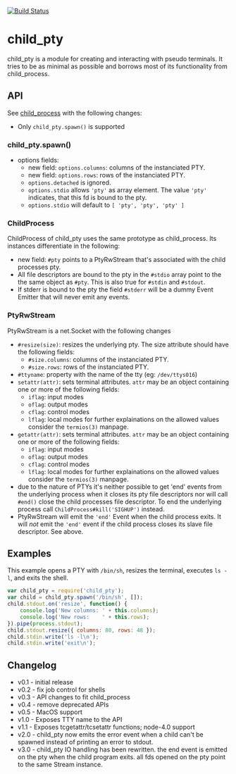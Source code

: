 [![Build Status](https://travis-ci.org/Gottox/child_pty.png)](https://travis-ci.org/Gottox/child_pty)

child\_pty
=========

child\_pty is a module for creating and interacting with pseudo terminals. It
tries to be as minimal as possible and borrows most of its functionality from
child\_process.

API
---

See [child\_process](http://nodejs.org/api/child_process.html) with the following
changes:

* Only `child_pty.spawn()` is supported

### child\_pty.spawn()

* options fields:
  * new field: `options.columns`: columns of the instanciated PTY.
  * new field: `options.rows`: rows of the instanciated PTY.
  * `options.detached` is ignored.
  * `options.stdio` allows `'pty'` as array element. The value `'pty'`
    indicates, that this fd is bound to the pty.
  * `options.stdio` will default to `[ 'pty', 'pty', 'pty' ]`

### ChildProcess

ChildProcess of child\_pty uses the same prototype as child\_process. Its
instances differentiate in the following: 

* new field: `#pty` points to a PtyRwStream that's associated
  with the child processes pty.
* All file descriptors are bound to the pty in the `#stdio` array point to the
  the same object as `#pty`. This is also true for `#stdin` and
  `#stdout`.
* If stderr is bound to the pty the field `#stderr` will be a dummy Event
  Emitter that will never emit any events.

### PtyRwStream

PtyRwStream is a net.Socket with the following changes
* `#resize(size)`: resizes the underlying pty.
  The size attribute should have the following fields:
  * `#size.columns`: columns of the instanciated PTY.
  * `#size.rows`: rows of the instanciated PTY.
* `#ttyname`: property with the name of the tty (eg:
  `/dev/ttys016`)
* `setattr(attr)`: sets terminal attributes. `attr` may be an object containing
  one or more of the following fields:
  * `iflag`: input modes
  * `oflag`: output modes
  * `cflag`: control modes
  * `lflag`: local modes
  for further explainations on the allowed values consider the `termios(3)`
  manpage.
* `getattr(attr)`: sets terminal attributes. `attr` may be an object containing
  one or more of the following fields:
  * `iflag`: input modes
  * `oflag`: output modes
  * `cflag`: control modes
  * `lflag`: local modes
  for further explainations on the allowed values consider the `termios(3)`
  manpage.
* due to the nature of PTYs it's neither possible to get 'end' events from
  the underlying process when it closes its pty file descriptors nor will call
  `#end()` close the child processes file descriptor. To end the underlying
  process call `ChildProcess#kill('SIGHUP')` instead.
* PtyRwStream will emit the `'end'` Event when the child process exits. It
  will *not* emit the `'end'` event if the child process closes its slave file
  descriptor. See above.

Examples
--------

This example opens a PTY with `/bin/sh`, resizes the terminal, executes
`ls -l`, and exits the shell.

```javascript
var child_pty = require('child_pty');
var child = child_pty.spawn('/bin/sh', []);
child.stdout.on('resize', function() {
	console.log('New columns: ' + this.columns);
	console.log('New rows:    ' + this.rows);
}).pipe(process.stdout);
child.stdout.resize({ columns: 80, rows: 48 });
child.stdin.write('ls -l\n');
child.stdin.write('exit\n');
```

Changelog
---------

* v0.1 - initial release
* v0.2 - fix job control for shells
* v0.3 - API changes to fit child\_process
* v0.4 - remove deprecated APIs
* v0.5 - MacOS support
* v1.0 - Exposes TTY name to the API
* v1.1 - Exposes tcgetattr/tcsetattr functions; node-4.0 support
* v2.0 - child\_pty now emits the error event when a child can't be
  spawned instead of printing an error to stdout.
* v3.0 - child\_pty IO handling has been rewritten.
  the end event is emitted on the pty when the child program exits.
  all fds opened on the pty point to the same Stream instance.
